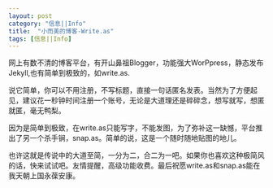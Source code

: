 ```yaml
---
layout: post
category: "信息||Info"
title:  "小而美的博客-Write.as"
tags: [信息||Info]
---
```

网上有数不清的博客平台，有开山鼻祖Blogger，功能强大WorPpress，静态发布Jekyll,也有简单到极致的，如write.as.      

说它简单，你可以不用注册，不写标题，直接一句话匿名发表。当然为了方便起见，建议花一秒钟时间注册一个账号，无论是大道理还是碎碎念，想写就写，想匿就匿，毫无鸭梨。      

因为是简单到极致，在write.as只能写字，不能发图，为了弥补这一缺憾，平台推出了另一个杀手锏，snap.as。简单的说，这是一个随时随地贴图的地儿。      

也许这就是传说中的大道至简，一分为二，合二为一吧。如果你也喜欢这种极简风的话，快来试试吧。友情提醒，高级功能收费。最后祝愿write.as和snap.as能在我天朝上国永葆安康。
